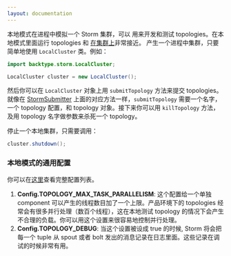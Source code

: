 ```yaml
---
layout: documentation
---
```

本地模式在进程中模拟一个 Storm 集群，可以 用来开发和测试 topologies。在本地模式里面运行 topologies 和 [在集群上](Running-topologies-on-a-production-cluster.html)非常接近。
产生一个进程中集群，只要简单地使用 `LocalCluster` 类。例如：

```java
import backtype.storm.LocalCluster;

LocalCluster cluster = new LocalCluster();
```

然后你可以在 `LocalCluster` 对象上用 `submitTopology` 方法来提交 topologies。 就像在 [StormSubmitter](/apidocs/backtype/storm/StormSubmitter.html) 上面的对应方法一样，`submitTopology` 需要一个名字，一个 topology 配置，和 topology 对象。接下来你可以用  `killTopology` 方法，及用 topology 名字做参数来杀死一个 topology。

停止一个本地集群，只需要调用：

```java
cluster.shutdown();
```

### 本地模式的通用配置

你可以在[这里](/apidocs/backtype/storm/Config.html)查看完整配置列表。

1. **Config.TOPOLOGY_MAX_TASK_PARALLELISM**: 这个配置给一个单独 component 可以产生的线程数目加了一个上限。产品环境下的 topologies 经常会有很多并行处理（数百个线程），这在本地测试 topology 的情况下会产生不合理的负载。你可以用这个设置来很容易地控制并行处理。
2. **Config.TOPOLOGY_DEBUG**: 当这个设置被设成 true 的时候, Storm 将会把每一个 tuple 从 spout 或者 bolt 发出的消息记录在日志里面。这些记录在调试的时候非常有用。